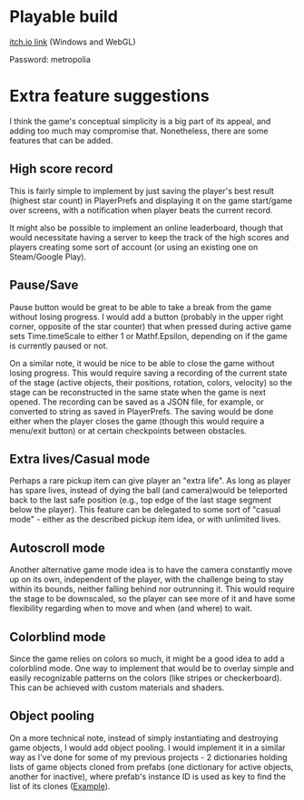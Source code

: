 # Playable build

[itch.io link](https://symbolswriter.itch.io/colorswitch) (Windows and WebGL)

Password: metropolia

# Extra feature suggestions
I think the game's conceptual simplicity is a big part of its appeal, and adding too much may compromise that. Nonetheless, there are some features that can be added.

## High score record
This is fairly simple to implement by just saving the player's best result (highest star count) in PlayerPrefs and displaying it on the game start/game over screens, with a notification when player beats the current record.

It might also be possible to implement an online leaderboard, though that would necessitate having a server to keep the track of the high scores and players creating some sort of account (or using an existing one on Steam/Google Play).

## Pause/Save
Pause button would be great to be able to take a break from the game without losing progress. I would add a button (probably in the upper right corner, opposite of the star counter) that when pressed during active game sets Time.timeScale to either 1 or Mathf.Epsilon, depending on if the game is currently paused or not.

On a similar note, it would be nice to be able to close the game without losing progress. This would require saving a recording of the current state of the stage (active objects, their positions, rotation, colors, velocity) so the stage can be reconstructed in the same state when the game is next opened. The recording can be saved as a JSON file, for example, or converted to string as saved in PlayerPrefs. The saving would be done either when the player closes the game (though this would require a menu/exit button) or at certain checkpoints between obstacles.

## Extra lives/Casual mode
Perhaps a rare pickup item can give player an "extra life". As long as player has spare lives, instead of dying the ball (and camera)would be teleported back to the last safe position (e.g., top edge of the last stage segment below the player).
This feature can be delegated to some sort of "casual mode" - either as the described pickup item idea, or with unlimited lives.

## Autoscroll mode
Another alternative game mode idea is to have the camera constantly move up on its own, independent of the player, with the challenge being to stay within its bounds, neither falling behind nor outrunning it.
This would require the stage to be downscaled, so the player can see more of it and have some flexibility regarding when to move and when (and where) to wait.

## Colorblind mode
Since the game relies on colors so much, it might be a good idea to add a colorblind mode. One way to implement that would be to overlay simple and easily recognizable patterns on the colors (like stripes or checkerboard). This can be achieved with custom materials and shaders.

## Object pooling
On a more technical note, instead of simply instantiating and destroying game objects, I would add object pooling. I would implement it in a similar way as I've done for some of my previous projects - 2 dictionaries holding lists of game objects cloned from prefabs (one dictionary for active objects, another for inactive), where prefab's instance ID is used as key to find the list of its clones ([Example](https://github.com/Swrit/Eden7Exodus/blob/main/Eden7Exodus/Scripts/Managers/ObjectPoolManager.cs)).
